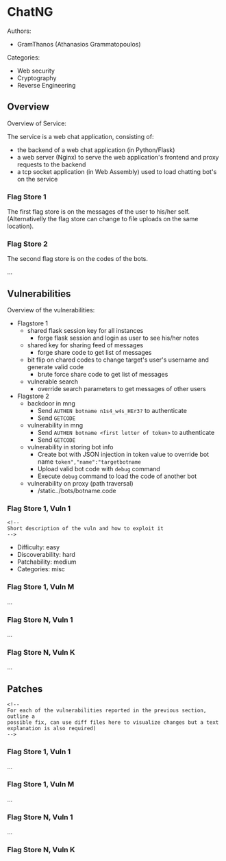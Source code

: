 ChatNG
================

Authors:
* GramThanos (Athanasios Grammatopoulos)

Categories:
* Web security
* Cryptography
* Reverse Engineering

Overview
--------

Overview of Service:

The service is a web chat application, consisting of:
- the backend of a web chat application (in Python/Flask)
- a web server (Nginx) to serve the web application's frontend and proxy requests to the backend
- a tcp socket application (in Web Assembly) used to load chatting bot's on the service

### Flag Store 1

The first flag store is on the messages of the user to his/her self. (Alternativelly the flag store can change to file uploads on the same location).

### Flag Store 2

The second flag store is on the codes of the bots.

...

Vulnerabilities
---------------

Overview of the vulnerabilities:

- Flagstore 1
    - shared flask session key for all instances
        - forge flask session and login as user to see his/her notes
    - shared key for sharing feed of messages
        - forge share code to get list of messages
    - bit flip on chared codes to change target's user's username and generate valid code
        - brute force share code to get list of messages
    - vulnerable search
        - override search parameters to get messages of other users
- Flagstore 2
    - backdoor in mng
        - Send `AUTHEN botname n1s4_w4s_HEr3?` to authenticate
        - Send `GETCODE`
    - vulnerability in mng
        - Send `AUTHEN botname <first letter of token>` to authenticate
        - Send `GETCODE`
    - vulnerability in storing bot info
        - Create bot with JSON injection in token value to override bot name `token","name":"targetbotname`
        - Upload valid bot code with `debug` command
        - Execute `debug` command to load the code of another bot
    - vulnerability on proxy (path traversal)
        - /static../bots/botname.code


### Flag Store 1, Vuln 1

    <!--
    Short description of the vuln and how to exploit it
    -->

* Difficulty: easy
* Discoverability: hard
* Patchability: medium
* Categories: misc

### Flag Store 1, Vuln M

...

### Flag Store N, Vuln 1

...

### Flag Store N, Vuln K

...

Patches
-------

    <!--
    For each of the vulnerabilities reported in the previous section, outline a
    possible fix, can use diff files here to visualize changes but a text
    explanation is also required)
    -->

### Flag Store 1, Vuln 1

...

### Flag Store 1, Vuln M

...

### Flag Store N, Vuln 1

...

### Flag Store N, Vuln K


